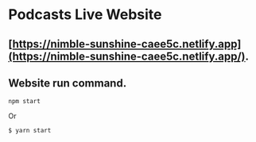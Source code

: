 # Podcasts Live Website

## [https://nimble-sunshine-caee5c.netlify.app](https://nimble-sunshine-caee5c.netlify.app/).

## Website run command.

```
npm start
```

Or

```
$ yarn start
```
